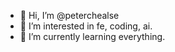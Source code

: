 - 👋 Hi, I’m @peterchealse
- 👀 I’m interested in fe, coding, ai.
- 🌱 I’m currently learning everything.

<!---
peterchealse/peterchealse is a ✨ special ✨ repository because its `README.md` (this file) appears on your GitHub profile.
You can click the Preview link to take a look at your changes.
--->
